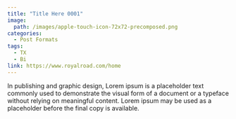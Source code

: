 ```yaml
---
title: "Title Here 0001"
image: 
  path: /images/apple-touch-icon-72x72-precomposed.png
categories:
  - Post Formats
tags:
  - TX
  - Bi
link: https://www.royalroad.com/home
---
```


In publishing and graphic design, Lorem ipsum is a placeholder text commonly used to demonstrate the visual form of a document or a typeface without relying on meaningful content. Lorem ipsum may be used as a placeholder before the final copy is available.

